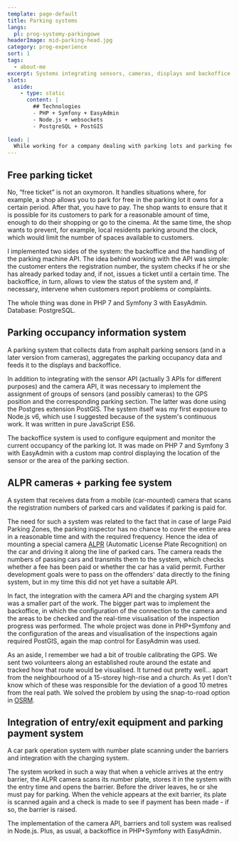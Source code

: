 ```yaml
---
template: page-default
title: Parking systems
langs: 
  pl: prog-systemy-parkingowe
headerImage: mid-parking-head.jpg
category: prog-experience
sort: 1
tags:
  - about-me
excerpt: Systems integrating sensors, cameras, displays and backoffice applications
slots:
  aside:
    - type: static
      content: |
        ## Technologies
        - PHP + Symfony + EasyAdmin
        - Node.js + websockets
        - PostgreSQL + PostGIS
        
lead: |
  While working for a company dealing with parking lots and parking fees, I made a whole series of systems integrating, through a variety of APIs, various sensors and passing the processed data from them to output devices and backoffice systems.
---
```

## Free parking ticket
No, “free ticket” is not an oxymoron. It handles situations where, for example, a shop allows you to park for free in the parking lot it owns for a certain period. After that, you have to pay. The shop wants to ensure that it is possible for its customers to park for a reasonable amount of time, enough to do their shopping or go to the cinema. At the same time, the shop wants to prevent, for example, local residents parking around the clock, which would limit the number of spaces available to customers.

I implemented two sides of the system: the backoffice and the handling of the parking machine API. The idea behind working with the API was simple: the customer enters the registration number, the system checks if he or she has already parked today and, if not, issues a ticket until a certain time. The backoffice, in turn, allows to view the status of the system and, if necessary, intervene when customers report problems or complaints.

The whole thing was done in PHP 7 and Symfony 3 with EasyAdmin. Database: PostgreSQL.

## Parking occupancy information system
A parking system that collects data from asphalt parking sensors (and in a later version from cameras), aggregates the parking occupancy data and feeds it to the displays and backoffice.

In addition to integrating with the sensor API (actually 3 APIs for different purposes) and the camera API, it was necessary to implement the assignment of groups of sensors (and possibly cameras) to the GPS position and the corresponding parking section. The latter was done using the Postgres extension PostGIS. The system itself was my first exposure to Node.js v6, which use I suggested because of the system's continuous work. It was written in pure JavaScript ES6.

The backoffice system is used to configure equipment and monitor the current occupancy of the parking lot. It was made on PHP 7 and Symfony 3 with EasyAdmin with a custom map control displaying the location of the sensor or the area of the parking section.

## ALPR cameras + parking fee system
A system that receives data from a mobile (car-mounted) camera that scans the registration numbers of parked cars and validates if parking is paid for.

The need for such a system was related to the fact that in case of large Paid Parking Zones, the parking inspector has no chance to cover the entire area in a reasonable time and with the required frequency. Hence the idea of mounting a special camera [ALPR](https://en.wikipedia.org/wiki/Automatic_number-plate_recognition) (Automatic License Plate Recognition) on the car and driving it along the line of parked cars. The camera reads the numbers of passing cars and transmits them to the system, which checks whether a fee has been paid or whether the car has a valid permit. Further development goals were to pass on the offenders' data directly to the fining system, but in my time this did not yet have a suitable API.

In fact, the integration with the camera API and the charging system API was a smaller part of the work. The bigger part was to implement the backoffice, in which the configuration of the connection to the camera and the areas to be checked and the real-time visualisation of the inspection progress was performed. The whole project was done in PHP+Symfony and the configuration of the areas and visualisation of the inspections again required PostGIS, again the map control for EasyAdmin was used.

As an aside, I remember we had a bit of trouble calibrating the GPS. We sent two volunteers along an established route around the estate and tracked how that route would be visualised. It turned out pretty well... apart from the neighbourhood of a 15-storey high-rise and a church. As yet I don't know which of these was responsible for the deviation of a good 10 metres from the real path. We solved the problem by using the snap-to-road option in [OSRM](https://project-osrm.org/).

## Integration of entry/exit equipment and parking payment system
A car park operation system with number plate scanning under the barriers and integration with the charging system.

The system worked in such a way that when a vehicle arrives at the entry barrier, the ALPR camera scans its number plate, stores it in the system with the entry time and opens the barrier. Before the driver leaves, he or she must pay for parking. When the vehicle appears at the exit barrier, its plate is scanned again and a check is made to see if payment has been made - if so, the barrier is raised.

The implementation of the camera API, barriers and toll system was realised in Node.js. Plus, as usual, a backoffice in PHP+Symfony with EasyAdmin.
